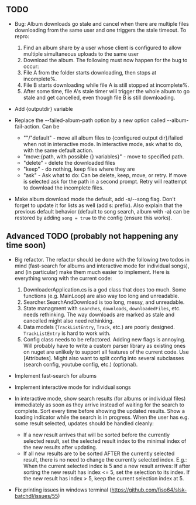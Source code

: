 
## TODO

- Bug: Album downloads go stale and cancel when there are multiple files downloading from the same user and one triggers the stale timeout. To repro:
    1. Find an album share by a user whose client is configured to allow multiple simultaneous uploads to the same user
    2. Download the album. The following must now happen for the bug to occur:
    3. File A from the folder starts downloading, then stops at incomplete%. 
    4. File B starts downloading while file A is still stopped at incomplete%.
    5. After some time, file A's stale timer will trigger the whole album to go stale and get cancelled, even though file B is still downloading.

- Add {outputdir} variable

- Replace the --failed-album-path option by a new option called --album-fail-action. Can be
    - ""/"default" - move all album files to {configured output dir}/failed when not in interactive mode. In interactive mode, ask what to do, with the same default action.
    - "move:{path, with possible {} variables}" - move to specified path. 
    - "delete" - delete the downloaded files
    - "keep" - do nothing, keep files where they are
    - "ask" - Ask what to do: Can be delete, keep, move, or retry. If move is selected ask for the path in a second prompt. Retry will reattempt to download the incomplete files.

- Make album download mode the default, add -s/--song flag. Don't forget to update it for lists as well (add s: prefix). Also explain that the previous default behavior (default to song search, album with -a) can be restored by adding `song = true` to the config (ensure this works).

## Advanced TODO (probably not happening any time soon)

- Big refactor. The refactor should be done with the following two todos in mind (fast-search for albums and interactive mode for individual songs), and (in particular) make them much easier to implement. Here is everything wrong with the current code:
    1. DownloaderApplication.cs is a god class that does too much. Some functions (e.g. MainLoop) are also way too long and unreadable.
    2. Searcher.SearchAndDownload is too long, messy, and unreadable. 
    3. State managment with `searches`, `downloads`, `downloadedFiles`, etc. needs rethinking. The way downloads are marked as stale and cancelled might also need rethinking.
    4. Data models (`TrackListEntry`, `Track`, etc.) are poorly designed. `TrackListEntry` is hard to work with.
    5. Config class needs to be refactored. Adding new flags is annoying. Will probably have to write a custom parser library as existing ones on nuget are unlikely to support all features of the current code. Use [Attributes]. Might also want to split config into several subclasses (search config, youtube config, etc.) (optional).

- Implement fast-search for albums

- Implement interactive mode for individual songs

- In interactive mode, show search results (for albums or individual files) immediately as soon as they arrive instead of waiting for the search to complete. Sort every time before showing the updated results. Show a loading indicator while the search is in progress. When the user has e.g. some result selected, updates should be handled cleanly:
    - If a new result arrives that will be sorted before the currently selected result, set the selected result index to the minimal index of the new results after updating.
    - If all new results are to be sorted AFTER the currently selected result, there is no need to change the currently selected index. 
    E.g.: When the current selected index is 5 and a new result arrives: If after sorting the new result has index <= 5, set the selection to its index. If the new result has index > 5, keep the current selection index at 5. 

- Fix printing issues in windows terminal (https://github.com/fiso64/slsk-batchdl/issues/55)